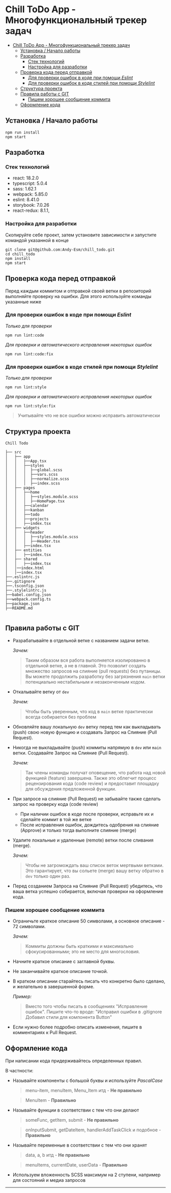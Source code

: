 # Chill ToDo App - Многофункциональный трекер задач

- [Chill ToDo App - Многофункциональный трекер задач](#chill-todo-app---многофункциональный-трекер-задач)
  - [Установка / Начало работы](#установка--начало-работы)
  - [Разработка](#разработка)
    - [Стек технологий](#стек-технологий)
    - [Настройка для разработки](#настройка-для-разработки)
  - [Проверка кода перед отправкой](#проверка-кода-перед-отправкой)
    - [Для проверки ошибок в коде при помощи _Eslint_](#для-проверки-ошибок-в-коде-при-помощи-eslint)
    - [Для проверки ошибок в коде стилей при помощи _Stylelint_](#для-проверки-ошибок-в-коде-стилей-при-помощи-stylelint)
  - [Структура проекта](#структура-проекта)
  - [Правила работы с GIT](#правила-работы-с-git)
    - [Пишем хорошее сообщение коммита](#пишем-хорошее-сообщение-коммита)
  - [Оформление кода](#оформление-кода)

## Установка / Начало работы

```shell
npm run install
npm start
```

## Разработка

### Стек технологий

- react: 18.2.0
- typescript: 5.0.4
- sass: 1.62.1
- webpack: 5.85.0
- eslint: 8.41.0
- storybook: 7.0.26
- react-redux: 8.1.1,

### Настройка для разработки

Скопируйте себе проект, затем установите зависимости и запустите командой указанной в конце

```shell
git clone git@github.com:Andy-Esm/chill_todo.git
cd chill_todo
npm install
npm start
```

## Проверка кода перед отправкой

Перед каждым коммитом и отправкой своей ветки в репозиторий выполняйте проверку на ошибки. Для этого используйте команды указанные ниже

### Для проверки ошибок в коде при помощи _Eslint_

_Только для проверки_

```shell
npm run lint:code
```

_Для проверки и автоматического исправления некоторых ошибок_

```shell
npm run lint:code:fix
```

### Для проверки ошибок в коде стилей при помощи _Stylelint_

_Только для проверки_

```shell
npm run lint:style
```

_Для проверки и автоматического исправления некоторых ошибок_

```shell
npm run lint:style:fix
```

> Учитывайте что не все ошибки можно исправить автоматически

## Структура проекта

```
Chill Todo

├── src
│   ├── app
│   │   ├──App.tsx
│   │   ├──styles
│   │   │  ├──global.scss
│   │   │  ├──vars.scss
│   │   │  ├──normalize.scss
│   │   │  ├──index.scss
│   ├── pages
│   │   ├──home
│   │   │  ├──styles.module.scss
│   │   │  ├──HomePage.tsx
│   │   ├──calendar
│   │   ├──kanban
│   │   ├──todo
│   │   ├──projects
│   │   ├──index.tsx
│   ├── widgets
│   │   ├──header
│   │   │  ├──styles.module.scss
│   │   │  ├──Header.tsx
│   │   ├──index.tsx
│   ├── entities
│   │   ├──index.tsx
│   ├── shared
│   │   ├──index.tsx
│   │──index.html
│   │──index.tsx
├──.eslintrc.js
├──.gitignore
├──.tsconfig.json
├──.stylelintrc.js
├──babel.config.json
├──webpack.config.ts
├──package.json
├──README.md


```

## Правила работы с GIT

- Разрабатывайте в отдельной ветке с названием задачи ветке.

  _Зачем:_

  > Таким образом вся работа выполняется изолированно в отдельной ветке, а не в главной. Это позволит создать множество запросов на слияние (pull requests) без путаницы. Вы можете продолжить разработку без загрязнения `main` ветки потенциально нестабильным и незаконченным кодом.

- Откалывайте ветку от `dev`

  _Зачем:_

  > Чтобы быть уверенным, что код в `main` ветке практически всегда собирается без проблем

- Обновляйте вашу локальную `dev` ветку перед тем как выкладывать (push) свою новую функцию и создавать Запрос на Слияние (Pull Request).

- Никогда не выкладывайте (push) коммиты напрямую в `dev` или `main` ветки. Создавайте Запрос на Слияние (Pull Request).

  _Зачем:_

  > Так члены команды получат оповещение, что работа над новой функцией (feature) завершена. Также это облегчит процесс рецензирования кода (code review) и предоставит площадку для обсуждения предложенной функции.

- При запросе на слияние (Pull Request) не забывайте также сделать запрос на проверку кода (code review)

  - При наличии ошибок в коде после проверки, исправьте их и сделайте коммит в той же ветке
  - После исправления ошибок, дождитесь одобрения на слияние (Approve) и только тогда выполните слияние (merge)

- Удалите локальные и удаленные (remote) ветки после сливания (merge).

  _Зачем:_

  > Чтобы не загромождать ваш список веток мертвыми ветками. Это гарантирует, что вы сольете (merge) вашу ветку обратно в `dev` только один раз.

- Перед созданием Запроса на Слияние (Pull Request) убедитесь, что ваша ветка успешно собирается, включая проверки на оформление кода.

### Пишем хорошее сообщение коммита

- Ограничьте краткое описание 50 символами, а основное описание - 72 символами.

  _Зачем:_

  > Коммиты должны быть краткими и максимально сфокусированными; это не место для многословия.

- Начните краткое описание с заглавной буквы.

- Не заканчивайте краткое описание точкой.

- В кратком описании старайтесь писать что конкретно было сделано, и желательно в завершенной форме.

  _Пример:_

  > Вместо того чтобы писать в сообщениях "Исправление ошибок". Пишите что-то вроде: "Исправил ошибки в .gitignore Добавил стили для компонента Button"

- Если нужно более подробно описать изменения, пишите в комментариях к Pull Request.

## Оформление кода

При написании кода придерживайтесь определенных правил.

В частности:

- Называйте компоненты с большой буквы и используйте _PascalCase_

  > menu-item, menuItem, Menu_Item итд - **Не правильно**

  > MenuItem - **Правильно**

- Называйте функции в соответствии с тем что они делают

  > someFunc, getItem, submit - **Не правильно**

  > onInputSubmit, getDateItem, handlerAddTaskClick и подобное - **Правильно**

- Называйте переменные в соответствии с тем что они хранят

  > data, a, b итд - **Не правильно**

  > menuItems, currentDate, userData - **Правильно**

- Используем вложенность SCSS максимум на 2 ступени, например для состояний и медиа запросов

---
